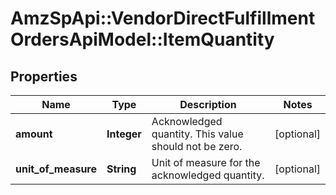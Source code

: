 # AmzSpApi::VendorDirectFulfillmentOrdersApiModel::ItemQuantity

## Properties
Name | Type | Description | Notes
------------ | ------------- | ------------- | -------------
**amount** | **Integer** | Acknowledged quantity. This value should not be zero. | [optional] 
**unit_of_measure** | **String** | Unit of measure for the acknowledged quantity. | [optional] 


